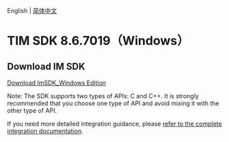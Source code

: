 English | [简体中文](./README_ZH.md)

# TIM SDK 8.6.7019（Windows）

## Download IM SDK

[Download ImSDK_Windows Edition](https://im.sdk.qcloud.com/download/plus/8.6.7019/cross_platform/ImSDK_Windows_8.6.7019.zip)

Note: The SDK supports two types of APIs: C and C++. It is strongly recommended that you choose one type of API and avoid mixing it with the other type of API.

If you need more detailed integration guidance, please [refer to the complete integration documentation](https://www.tencentcloud.com/document/product/1047/34310).
